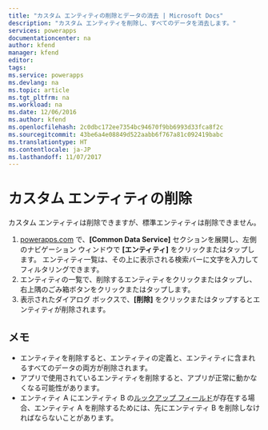 ```yaml
---
title: "カスタム エンティティの削除とデータの消去 | Microsoft Docs"
description: "カスタム エンティティを削除し、すべてのデータを消去します。"
services: powerapps
documentationcenter: na
author: kfend
manager: kfend
editor: 
tags: 
ms.service: powerapps
ms.devlang: na
ms.topic: article
ms.tgt_pltfrm: na
ms.workload: na
ms.date: 12/06/2016
ms.author: kfend
ms.openlocfilehash: 2c0dbc172ee7354bc94670f9bb6993d33fca8f2c
ms.sourcegitcommit: 43be6a4e08849d522aabb6f767a81c092419babc
ms.translationtype: HT
ms.contentlocale: ja-JP
ms.lasthandoff: 11/07/2017
---
```

# <a name="delete-a-custom-entity"></a>カスタム エンティティの削除
カスタム エンティティは削除できますが、標準エンティティは削除できません。

1. [powerapps.com](https://web.powerapps.com) で、**[Common Data Service]** セクションを展開し、左側のナビゲーション ウィンドウで **[エンティティ]** をクリックまたはタップします。 エンティティ一覧は、その上に表示される検索バーに文字を入力してフィルタリングできます。
2. エンティティの一覧で、削除するエンティティをクリックまたはタップし、右上隅のごみ箱ボタンをクリックまたはタップします。
3. 表示されたダイアログ ボックスで、**[削除]** をクリックまたはタップするとエンティティが削除されます。

## <a name="notes"></a>メモ
* エンティティを削除すると、エンティティの定義と、エンティティに含まれるすべてのデータの両方が削除されます。
* アプリで使用されているエンティティを削除すると、アプリが正常に動かなくなる可能性があります。
* エンティティ A にエンティティ B の[ルックアップ フィールド](data-platform-entity-lookup.md)が存在する場合、エンティティ A を削除するためには、先にエンティティ B を削除しなければならないことがあります。


